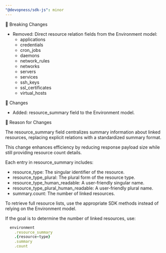 ```yaml
---
"@devopness/sdk-js": minor
---
```


🚨 Breaking Changes

- Removed: Direct resource relation fields from the Environment model:
  - applications
  - credentials
  - cron_jobs
  - daemons
  - network_rules
  - networks
  - servers
  - services
  - ssh_keys
  - ssl_certificates
  - virtual_hosts

🔄 Changes

- Added: resource_summary field to the Environment model.

📌 Reason for Changes

The resource_summary field centralizes summary information about linked resources, replacing explicit relations with a standardized summary format.

This change enhances efficiency by reducing response payload size while still providing resource count details.

Each entry in resource_summary includes:

- resource_type: The singular identifier of the resource.
- resource_type_plural: The plural form of the resource type.
- resource_type_human_readable: A user-friendly singular name.
- resource_type_plural_human_readable: A user-friendly plural name.
- summary.count: The number of linked resources.

To retrieve full resource lists, use the appropriate SDK methods instead of relying on the Environment model.

If the goal is to determine the number of linked resources, use:

```ruby
  environment
    .resource_summary
    .{resource-type}
    .summary
    .count
```
